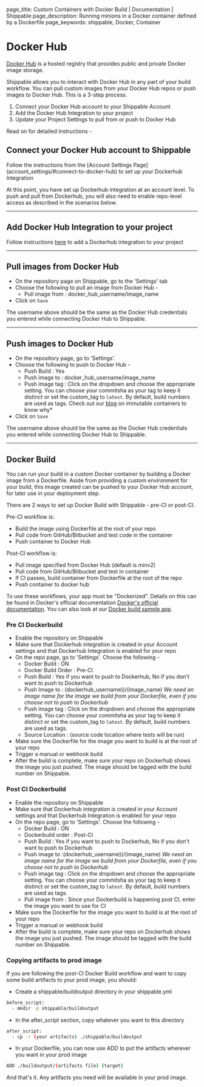 page_title: Custom Containers with Docker Build | Documentation | Shippable
page_description: Running minions in a Docker container defined by a Dockerfile
page_keywords: shippable, Docker, Container

# Docker Hub

[Docker Hub](https://hub.docker.com/account/signup/) is a hosted registry that provides public and private Docker image storage.

Shippable allows you to interact with Docker Hub in any part of your build workflow. You can pull custom images from your Docker Hub repos or push images to Docker Hub. This is a 3-step process.

 1. Connect your Docker Hub account to your Shippable Account
 2. Add the Docker Hub Integration to your project
 3. Update your Project Settings to pull from or push to Docker Hub

Read on for detailed instructions -

## Connect your Docker Hub account to Shippable

Follow the instructions from the [Account Settings Page] (account_settings/#connect-to-docker-hub) to set up your Dockerhub Integration

At this point, you have set up Dockerhub integration at an account level. To push and pull from Dockerhub, you will also need to enable repo-level access as described in the scenarios below.

-------

## Add Docker Hub Integration to your project

Follow instructions [here](project_settings.md) to add a Dockerhub integration to your project

---------

## Pull images from Docker Hub

- On the repository page on Shippable, go to the 'Settings' tab
- Choose the following to pull an image from Docker Hub -
    - Pull image from : docker_hub_username/image_name
- Click on `Save`

The username above should be the same as the Docker Hub credentials you entered while connecting Docker Hub to Shippable.

-------

## Push images to Docker Hub

- On the repository page, go to 'Settings'.
- Choose the following to push to Docker Hub -
    - Push Build : Yes
    - Push image to : docker_hub_username/image_name
    - Push image tag : Click on the dropdown and choose the appropriate setting. You can choose your commitsha as your tag to keep it distinct or set the custom_tag to `latest`. By default, build numbers are used as tags. Check out our [blog](http://blog.shippable.com/immutable-containers-with-version-tags-on-docker-hub) on immutable containers to know why*
- Click on `Save`

The username above should be the same as the Docker Hub credentials you entered while connecting Docker Hub to Shippable.

---

## Docker Build

You can run your build in a custom Docker container by building a Docker
image from a Dockerfile. Aside from providing a custom environment for
your build, this image created can be pushed to your Docker Hub account,
for later use in your deployment step.

There are 2 ways to set up Docker Build with Shippable - pre-CI or post-CI.

Pre-CI workflow is:

- Build the image using Dockerfile at the root of your repo
- Pull code from GitHub/Bitbucket and test code in the container
- Push container to Docker Hub

Post-CI workflow is:

- Pull image specified from Docker Hub (default is minv2)
- Pull code from GitHub/Bitbucket and test in container
- If CI passes, build container from Dockerfile at the root of the repo
- Push container to docker hub

To use these workflows, your app must be "Dockerized". Details on this
can be found in Docker's official documentation [Docker's official
documentation](https://docs.dockerhub.com). You can also look at our
[Docker build sample app](https://github.com/cadbot/dockerized-nodejs).

### Pre CI Dockerbuild

- Enable the repository on Shippable
- Make sure that Dockerhub integration is created in your Account settings and that Dockerhub Integration is enabled for your repo
- On the repo page, go to 'Settings'. Choose the following -
    - Docker Build : ON
    - Docker Build Order : Pre-CI
    - Push Build : Yes if you want to push to Dockerhub, No if you don't want to push to Dockerhub
    - Push Image to : (dockerhub_username))/(image_name)
      _We need an image name for the image we build from your Dockerfile, even if you choose not to push to Dockerhub_
    - Push image tag : Click on the dropdown and choose the appropriate setting. You can choose your commitsha as your tag to keep it distinct or set the custom_tag to `latest`. By default, build numbers are used as tags.
    - Source Location : (source code location where tests will be run)
- Make sure the Dockerfile for the image you want to build is at the root of your repo
- Trigger a manual or webhook build
- After the build is complete, make sure your repo on Dockerhub shows the image you just pushed. The image should be tagged with the build number on Shippable.

### Post CI Dockerbuild

- Enable the repository on Shippable
- Make sure that Dockerhub integration is created in your Account settings and that Dockerhub Integration is enabled for your repo
- On the repo page, go to 'Settings'. Choose the following -
    - Docker Build : ON
    - Dockerbuild order : Post-CI
    - Push Build : Yes if you want to push to Dockerhub, No if you don't want to push to Dockerhub
    - Push image to :(dockerhub_username))/(image_name)
    _We need an image name for the image we build from your Dockerfile, even if you choose not to push to Dockerhub_
    - Push image tag : Click on the dropdown and choose the appropriate setting. You can choose your commitsha as your tag to keep it distinct or set the custom_tag to `latest`. By default, build numbers are used as tags.
    - Pull image from : Since your Dockerbuild is happening post CI, enter the image you want to use for CI
- Make sure the Dockerfile for the image you want to build is at the root of your repo
- Trigger a manual or webhook build
- After the build is complete, make sure your repo on Dockerhub shows the image you just pushed. The image should be tagged with the build number on Shippable.

### Copying artifacts to prod image

If you are following the post-CI Docker Build workflow and want to copy
some build artifacts to your prod image, you should:

- Create a shippable/buildoutput directory in your shippable.yml

```bash
before_script:
  - mkdir -p shippable/buildoutput
```

- In the after_script section, copy whatever you want to this
   directory

```bash
after_script:
  - cp -r (your artifacts) ./shippable/buildoutput
```

- In your Dockerfile, you can now use ADD to put the artifacts
   wherever you want in your prod image

```bash
ADD ./buildoutput/(artifacts file) (target)
```

And that's it. Any artifacts you need will be available in your prod
image.
